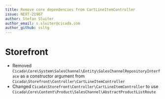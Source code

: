 ```yaml
---
title: Remove core dependencies from CartLineItemController
issue: NEXT-21967
author: Stefan Sluiter
author_email: s.sluiter@cicada.com
author_github: ssltg
---
```

# Storefront
* Removed `Cicada\Core\System\SalesChannel\Entity\SalesChannelRepositoryInterface` as a constructor argument from `Cicada\Storefront\Controller\CartLineItemController`
* Changed `Cicada\Storefront\Controller\CartLineItemController` to use `Cicada\Core\Content\Product\SalesChannel\AbstractProductListRoute`
